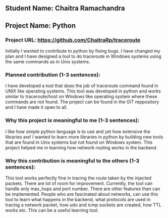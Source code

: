 ## Student Name: Chaitra Ramachandra
## Project Name: Python
### Project URL: https://github.com/ChaitraRp/traceroute

Initially I wanted to contribute to python by fixing bugs. I have changed my plan and I have designed a tool to do  traceroute in Windows systems using the same commands as in Unix systems.

### Planned contribution (1-3 sentences):
I have developed a tool that does the job of traceroute command found in UNIX like operating systems. This tool was developed in python and works similar to traceroute/host on Windows like operating system where these commands are not found. The project can be found in the GIT reppository and I have made it open to all.

### Why this project is meaningful to me (1-3 sentences):
I like how simple python language is to use and yet how extensive the libraries are! I wanted to learn more libraries in python by building new tools that are found in Unix systems but not found on Windows system. This project helped me in learning how network routing works in the backend.

### Why this contribution is meaningful to the others (1-3 sentences):
This tool works perfectly fine in tracing the route taken by the injected packets. There are lot of room for improvement. Currently, the tool can handle only max_hops and port number. There are other features than can be implemented. People who are fascinated about networks, can use this tool to learn what happens in the backend, what protocols are used in tracing a network packet, how udo and icmp sockets are created, how TTL works etc. This can be a useful learning tool.

